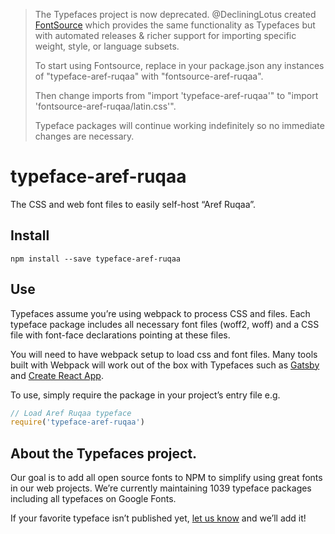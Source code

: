 >The Typefaces project is now deprecated. @DecliningLotus created
[FontSource](https://github.com/fontsource/fontsource) which provides the
same functionality as Typefaces but with automated releases & richer
support for importing specific weight, style, or language subsets.
>
>To start using Fontsource, replace in your package.json any instances of
"typeface-aref-ruqaa" with "fontsource-aref-ruqaa".
>
> Then change imports from "import 'typeface-aref-ruqaa'" to "import 'fontsource-aref-ruqaa/latin.css'".
>
>Typeface packages will continue working indefinitely so no immediate
>changes are necessary.

# typeface-aref-ruqaa

The CSS and web font files to easily self-host “Aref Ruqaa”.

## Install

`npm install --save typeface-aref-ruqaa`

## Use

Typefaces assume you’re using webpack to process CSS and files. Each typeface
package includes all necessary font files (woff2, woff) and a CSS file with
font-face declarations pointing at these files.

You will need to have webpack setup to load css and font files. Many tools built
with Webpack will work out of the box with Typefaces such as [Gatsby](https://github.com/gatsbyjs/gatsby)
and [Create React App](https://github.com/facebookincubator/create-react-app).

To use, simply require the package in your project’s entry file e.g.

```javascript
// Load Aref Ruqaa typeface
require('typeface-aref-ruqaa')
```

## About the Typefaces project.

Our goal is to add all open source fonts to NPM to simplify using great fonts in
our web projects. We’re currently maintaining 1039 typeface packages
including all typefaces on Google Fonts.

If your favorite typeface isn’t published yet, [let us know](https://github.com/KyleAMathews/typefaces)
and we’ll add it!
